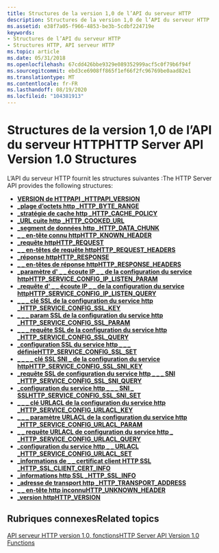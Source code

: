 ```yaml
---
title: Structures de la version 1,0 de l’API du serveur HTTP
description: Structures de la version 1,0 de l’API du serveur HTTP
ms.assetid: e38f7a05-f966-4853-be3b-5cdbf224719e
keywords:
- Structures de l’API du serveur HTTP
- Structures HTTP, API serveur HTTP
ms.topic: article
ms.date: 05/31/2018
ms.openlocfilehash: 67cdd426bbe9329e089352999acf5c0f79b6f94f
ms.sourcegitcommit: ebd3ce6908ff865f1ef66f2fc96769be0aad82e1
ms.translationtype: MT
ms.contentlocale: fr-FR
ms.lasthandoff: 08/19/2020
ms.locfileid: "104381913"
---
```

# <a name="http-server-api-version-10-structures"></a><span data-ttu-id="db86f-105">Structures de la version 1,0 de l’API du serveur HTTP</span><span class="sxs-lookup"><span data-stu-id="db86f-105">HTTP Server API Version 1.0 Structures</span></span>

<span data-ttu-id="db86f-106">L’API du serveur HTTP fournit les structures suivantes :</span><span class="sxs-lookup"><span data-stu-id="db86f-106">The HTTP Server API provides the following structures:</span></span>

-   [<span data-ttu-id="db86f-107">**VERSION de HTTPAPI \_**</span><span class="sxs-lookup"><span data-stu-id="db86f-107">**HTTPAPI\_VERSION**</span></span>](/windows/desktop/api/Http/ns-http-httpapi_version)
-   [<span data-ttu-id="db86f-108">**\_plage d’octets http \_**</span><span class="sxs-lookup"><span data-stu-id="db86f-108">**HTTP\_BYTE\_RANGE**</span></span>](/windows/desktop/api/Http/ns-http-http_byte_range)
-   [<span data-ttu-id="db86f-109">**\_stratégie de cache http \_**</span><span class="sxs-lookup"><span data-stu-id="db86f-109">**HTTP\_CACHE\_POLICY**</span></span>](/windows/desktop/api/Http/ns-http-http_cache_policy)
-   [<span data-ttu-id="db86f-110">**\_URL cuite http \_**</span><span class="sxs-lookup"><span data-stu-id="db86f-110">**HTTP\_COOKED\_URL**</span></span>](/windows/desktop/api/Http/ns-http-http_cooked_url)
-   [<span data-ttu-id="db86f-111">**\_segment de données http \_**</span><span class="sxs-lookup"><span data-stu-id="db86f-111">**HTTP\_DATA\_CHUNK**</span></span>](/windows/desktop/api/Http/ns-http-http_data_chunk)
-   [<span data-ttu-id="db86f-112">**\_ \_ en-tête connu http**</span><span class="sxs-lookup"><span data-stu-id="db86f-112">**HTTP\_KNOWN\_HEADER**</span></span>](/windows/desktop/api/Http/ns-http-http_known_header)
-   <span data-ttu-id="db86f-113">[**\_requête http**](/previous-versions/windows/desktop/legacy/aa364545(v=vs.85))</span><span class="sxs-lookup"><span data-stu-id="db86f-113">[**HTTP\_REQUEST**](/previous-versions/windows/desktop/legacy/aa364545(v=vs.85))</span></span>
-   [<span data-ttu-id="db86f-114">**\_ \_ en-têtes de requête http**</span><span class="sxs-lookup"><span data-stu-id="db86f-114">**HTTP\_REQUEST\_HEADERS**</span></span>](/windows/desktop/api/Http/ns-http-http_request_headers)
-   [<span data-ttu-id="db86f-115">**\_réponse http**</span><span class="sxs-lookup"><span data-stu-id="db86f-115">**HTTP\_RESPONSE**</span></span>](http-response.md)
-   [<span data-ttu-id="db86f-116">**\_ \_ en-têtes de réponse http**</span><span class="sxs-lookup"><span data-stu-id="db86f-116">**HTTP\_RESPONSE\_HEADERS**</span></span>](/windows/desktop/api/Http/ns-http-http_response_headers)
-   [<span data-ttu-id="db86f-117">**\_paramètre d' \_ \_ écoute IP \_ \_ de la configuration du service http**</span><span class="sxs-lookup"><span data-stu-id="db86f-117">**HTTP\_SERVICE\_CONFIG\_IP\_LISTEN\_PARAM**</span></span>](/windows/desktop/api/Http/ns-http-http_service_config_ip_listen_param)
-   [<span data-ttu-id="db86f-118">**\_requête d' \_ \_ écoute IP \_ \_ de la configuration du service http**</span><span class="sxs-lookup"><span data-stu-id="db86f-118">**HTTP\_SERVICE\_CONFIG\_IP\_LISTEN\_QUERY**</span></span>](/windows/desktop/api/Http/ns-http-http_service_config_ip_listen_query)
-   [<span data-ttu-id="db86f-119">**\_ \_ \_ clé SSL de la configuration du service http \_**</span><span class="sxs-lookup"><span data-stu-id="db86f-119">**HTTP\_SERVICE\_CONFIG\_SSL\_KEY**</span></span>](/windows/desktop/api/Http/ns-http-http_service_config_ssl_key)
-   [<span data-ttu-id="db86f-120">**\_ \_ \_ param SSL de la configuration du service http \_**</span><span class="sxs-lookup"><span data-stu-id="db86f-120">**HTTP\_SERVICE\_CONFIG\_SSL\_PARAM**</span></span>](/windows/desktop/api/Http/ns-http-http_service_config_ssl_param)
-   [<span data-ttu-id="db86f-121">**\_ \_ \_ requête SSL de la configuration du service http \_**</span><span class="sxs-lookup"><span data-stu-id="db86f-121">**HTTP\_SERVICE\_CONFIG\_SSL\_QUERY**</span></span>](/windows/desktop/api/Http/ns-http-http_service_config_ssl_query)
-   [<span data-ttu-id="db86f-122">**\_configuration SSL du service http \_ \_ \_ définie**</span><span class="sxs-lookup"><span data-stu-id="db86f-122">**HTTP\_SERVICE\_CONFIG\_SSL\_SET**</span></span>](/windows/desktop/api/Http/ns-http-http_service_config_ssl_set)
-   [<span data-ttu-id="db86f-123">**\_ \_ \_ \_ clé SSL SNI \_ de la configuration du service http**</span><span class="sxs-lookup"><span data-stu-id="db86f-123">**HTTP\_SERVICE\_CONFIG\_SSL\_SNI\_KEY**</span></span>](/windows/desktop/api/Http/ns-http-http_service_config_ssl_sni_key)
-   [<span data-ttu-id="db86f-124">**\_requête SSL de configuration du service http \_ \_ \_ SNI \_**</span><span class="sxs-lookup"><span data-stu-id="db86f-124">**HTTP\_SERVICE\_CONFIG\_SSL\_SNI\_QUERY**</span></span>](/windows/desktop/api/Http/ns-http-http_service_config_ssl_sni_query)
-   [<span data-ttu-id="db86f-125">**\_configuration du service http \_ \_ \_ SNI \_ SSL**</span><span class="sxs-lookup"><span data-stu-id="db86f-125">**HTTP\_SERVICE\_CONFIG\_SSL\_SNI\_SET**</span></span>](/windows/desktop/api/Http/ns-http-http_service_config_ssl_sni_set)
-   [<span data-ttu-id="db86f-126">**\_ \_ \_ clé URLACL de la configuration du service http \_**</span><span class="sxs-lookup"><span data-stu-id="db86f-126">**HTTP\_SERVICE\_CONFIG\_URLACL\_KEY**</span></span>](/windows/desktop/api/Http/ns-http-http_service_config_urlacl_key)
-   [<span data-ttu-id="db86f-127">**\_ \_ \_ paramètre URLACL de la configuration du service http \_**</span><span class="sxs-lookup"><span data-stu-id="db86f-127">**HTTP\_SERVICE\_CONFIG\_URLACL\_PARAM**</span></span>](/windows/desktop/api/Http/ns-http-http_service_config_urlacl_param)
-   [<span data-ttu-id="db86f-128">**\_ \_ requête URLACL de configuration du service http \_ \_**</span><span class="sxs-lookup"><span data-stu-id="db86f-128">**HTTP\_SERVICE\_CONFIG\_URLACL\_QUERY**</span></span>](/windows/desktop/api/Http/ns-http-http_service_config_urlacl_query)
-   [<span data-ttu-id="db86f-129">**\_configuration du service http \_ \_ URLACL \_**</span><span class="sxs-lookup"><span data-stu-id="db86f-129">**HTTP\_SERVICE\_CONFIG\_URLACL\_SET**</span></span>](/windows/desktop/api/Http/ns-http-http_service_config_urlacl_set)
-   [<span data-ttu-id="db86f-130">**\_informations de \_ \_ certificat client HTTP SSL \_**</span><span class="sxs-lookup"><span data-stu-id="db86f-130">**HTTP\_SSL\_CLIENT\_CERT\_INFO**</span></span>](/windows/desktop/api/Http/ns-http-http_ssl_client_cert_info)
-   [<span data-ttu-id="db86f-131">**\_informations http SSL \_**</span><span class="sxs-lookup"><span data-stu-id="db86f-131">**HTTP\_SSL\_INFO**</span></span>](/windows/desktop/api/Http/ns-http-http_ssl_info)
-   [<span data-ttu-id="db86f-132">**\_adresse de transport http \_**</span><span class="sxs-lookup"><span data-stu-id="db86f-132">**HTTP\_TRANSPORT\_ADDRESS**</span></span>](/windows/desktop/api/Http/ns-http-http_transport_address)
-   [<span data-ttu-id="db86f-133">**\_ \_ en-tête http inconnu**</span><span class="sxs-lookup"><span data-stu-id="db86f-133">**HTTP\_UNKNOWN\_HEADER**</span></span>](/windows/desktop/api/Http/ns-http-http_unknown_header)
-   [<span data-ttu-id="db86f-134">**\_version http**</span><span class="sxs-lookup"><span data-stu-id="db86f-134">**HTTP\_VERSION**</span></span>](/windows/desktop/api/Http/ns-http-http_version)

## <a name="related-topics"></a><span data-ttu-id="db86f-135">Rubriques connexes</span><span class="sxs-lookup"><span data-stu-id="db86f-135">Related topics</span></span>

<dl> <dt>

[<span data-ttu-id="db86f-136">API serveur HTTP version 1,0, fonctions</span><span class="sxs-lookup"><span data-stu-id="db86f-136">HTTP Server API Version 1.0 Functions</span></span>](http-server-api-version-1-0-functions.md)
</dt> </dl>

 

 